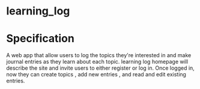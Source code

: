# learning_log

# Specification
A web app that allow users to log the topics they're interested in and make journal entries as they learn about each topic.
learning log homepage will describe the site and invite users to either register or log in.
Once logged in, now they can create topics , add new entries , and read and edit existing entries.

